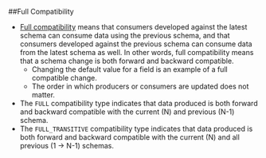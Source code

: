 ##Full Compatibility
* [Full compatibility](https://docs.confluent.io/current/schema-registry/avro.html#full-compatibility) means that consumers developed against the latest schema can consume data using the previous schema, and that consumers developed against the previous schema can consume data from the latest schema as well. In other words, full compatibility means that a schema change is both forward and backward compatible.
  * Changing the default value for a field is an example of a full compatible change.
  * The order in which producers or consumers are updated does not matter.
* The ```FULL``` compatibility type indicates that data produced is both forward and backward compatible with the current (N) and previous (N-1) schema.
* The ```FULL_TRANSITIVE``` compatibility type indicates that data produced is both forward and backward compatible with the current (N) and all previous (1 → N-1) schemas.